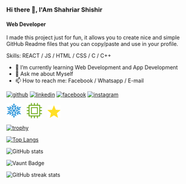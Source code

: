 ### Hi there 👋, I'Am Shahriar Shishir
#### Web Developer
I made this project just for fun, it allows you to create nice and simple GitHub Readme files that you can copy/paste and use in your profile.

Skills: REACT / JS / HTML / CSS / C / C++

- 🌱 I’m currently learning Web Development and App Development 
- 💬 Ask me about Myself 
- 📫 How to reach me: Facebook / Whatsapp / E-mail 


[<img src='https://cdn.jsdelivr.net/npm/simple-icons@3.0.1/icons/github.svg' alt='github' height='40'>](https://github.com/shahriarahmedshishir)  [<img src='https://cdn.jsdelivr.net/npm/simple-icons@3.0.1/icons/linkedin.svg' alt='linkedin' height='40'>](https://www.linkedin.com/in/https://www.linkedin.com/in/shahriar-shishir-52b715337//)  [<img src='https://cdn.jsdelivr.net/npm/simple-icons@3.0.1/icons/facebook.svg' alt='facebook' height='40'>](https://www.facebook.com/https://www.facebook.com/Shishirthescientist)  [<img src='https://cdn.jsdelivr.net/npm/simple-icons@3.0.1/icons/instagram.svg' alt='instagram' height='40'>](https://www.instagram.com/www.instagram.com/shishir/)  

<a href='https://archiveprogram.github.com/'><img src='https://raw.githubusercontent.com/acervenky/animated-github-badges/master/assets/acbadge.gif' width='40' height='40'></a> <a href='https://docs.github.com/en/developers'><img src='https://raw.githubusercontent.com/acervenky/animated-github-badges/master/assets/devbadge.gif' width='40' height='40'></a> <a href='https://stars.github.com/'><img src='https://raw.githubusercontent.com/acervenky/animated-github-badges/master/assets/starbadge.gif' width='35' height='35'></a> 

[![trophy](https://github-profile-trophy.vercel.app/?username=shahriarahmedshishir)](https://github.com/ryo-ma/github-profile-trophy)

[![Top Langs](https://github-readme-stats.vercel.app/api/top-langs/?username=shahriarahmedshishir)](https://github.com/anuraghazra/github-readme-stats)

![GitHub stats](https://github-readme-stats.vercel.app/api?username=shahriarahmedshishir&show_icons=true)  

![Vaunt Badge](https://api.vaunt.dev/v1/github/entities/shahriarahmedshishir/contributions?format=svg&private=false)  

![GitHub streak stats](https://streak-stats.demolab.com/?user=shahriarahmedshishir)  



